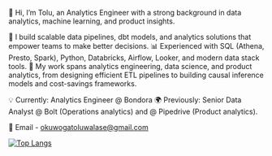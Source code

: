 👋 Hi, I’m Tolu, an Analytics Engineer with a strong background in data analytics, machine learning, and product insights.

🔧 I build scalable data pipelines, dbt models, and analytics solutions that empower teams to make better decisions.
📊 Experienced with SQL (Athena, Presto, Spark), Python, Databricks, Airflow, Looker, and modern data stack tools.
🧩 My work spans analytics engineering, data science, and product analytics, from designing efficient ETL pipelines to building causal inference models and cost-savings frameworks.

💡 Currently: Analytics Engineer @ Bondora
🌍 Previously: Senior Data Analyst @ Bolt (Operations analytics) and @ Pipedrive (Product analytics).

📩 Email - okuwogatoluwalase@gmail.com


[![Top Langs](https://github-readme-stats.vercel.app/api/top-langs/?username=Toluwalaseokuwoga&layout=compact)](https://github.com/anuraghazra/github-readme-stats)

